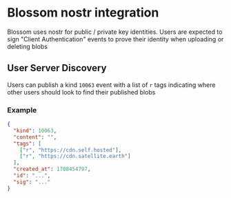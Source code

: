# Blossom nostr integration

Blossom uses nostr for public / private key identities. Users are expected to sign "Client Authentication" events to prove their identity when uploading or deleting blobs

## User Server Discovery

Users can publish a kind `10063` event with a list of `r` tags indicating where other users should look to find their published blobs

### Example

```json
{
  "kind": 10063,
  "content": "",
  "tags": [
    ["r", "https://cdn.self.hosted"],
    ["r", "https://cdn.satellite.earth"]
  ],
  "created_at": 1708454797,
  "id": "...",
  "sig": "..."
}
```
